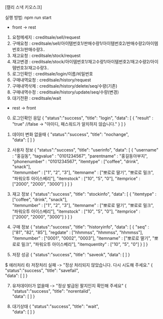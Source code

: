 [캘리 스낵 키오스크]

실행 방법: npm run start

- front -> rest

1. 요청메세지 : creditsale/sell/request
2. 구매요청 : creditsale/sell/아이템번호1/판매수량1/아이템번호2/판매수량2/아이템번호3/판매수량3..
3. 재고요청 : creditsale/stock/request
4. 재고변경 : creditsale/stock/아이템번호1/재고수량1/아이템번호2/재고수량2/아이템번호3/재고수량3..
5. 로그인확인 : creditsale/login/이름/비밀번호
6. 구매내역요청 : creditsale/history/request
7. 구매내역삭제 : creditsale/history/delete/seq/수량(기존)
8. 구매내역수정 : creditsale/history/update/seq/수량(변경)
9. 대기전환 : creditsale/wait

- rest -> front

0. 로그인확인 응답
   {
   "status":"success",
   "title": "login",
   "data":
   [
   {
   "result" : "true" //false -> "아이디, 패스워드가 알치하지 않습니다."
   }
   ]
   }

1. 데이터 변화 없을때
   {
   "status":"success",
   "title": "nochange",  
    "data":
   [
   ]
   }

2. 사용자 정보
   {
   "status":"success",
   "title": "userinfo",
   "data":
   [
   {
   "username" : "홍길동",
   "tagvalue" : "0101234567",
   "parentname" : "홍길동아부지",
   "phonenumber" : "0101234567",
   "itemtype" : ["coffee", "drink", "snack"],  
    "itemnumber" : ["1", "2", "3"],
   "itemname" : ["뽀로로 딸기", "뽀로로 밀크", "파워오투 아이스베리"],
   "itemstock" : ["10", "5", "0"],
   "itemprice" : ["2000", "2000", "3000"]
   }
   ]
   }

3. 재고 정보
   {
   "status":"success",
   "title": "stockinfo",
   "data":
   [
   {
   "itemtype" : ["coffee", "drink", "snack"],  
    "itemnumber" : ["1", "2", "3"],
   "itemname" : ["뽀로로 딸기", "뽀로로 밀크", "파워오투 아이스베리"],
   "itemstock" : ["10", "5", "0"],
   "itemprice" : ["2000", "2000", "3000"]
   }
   ]
   }

4. 구매 정보
   {
   "status":"success",
   "title": "historyinfo",
   "data":
   [
   {
   "seq" : ["81", "82", "85"],
   "regdate" : ["hhmmss", "hhmmss", "hhmmss"],  
    "itemnumber" : ["0001", "0002", "0003"],
   "itemname" : ["뽀로로 딸기", "뽀로로 밀크", "파워오투 아이스베리"],
   "itemquentity" : ["10", "5", "0"]
   }
   ]
   }

5. 저장 성공
   {
   "status":"success",
   "title": "saveok",
   "data":
   [
   ]
   }

$ 에러처리 6) 저장처리 실패 -> "정상 처리되지 않았습니다. 다시 시도해 주세요."
{
"status":"success",
"title": "savefail",  
 "data":
[
]
}

7. 유저데이터가 없을때 -> "정상 발급된 팔지인지 확인해 주세요"
   {
   "status":"success",
   "title": "norentalid",  
    "data":
   [
   ]
   }

8. 대기상태
   {
   "status":"success",
   "title": "wait",  
    "data":
   [
   ]
   }
